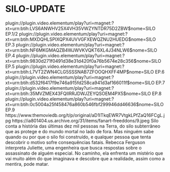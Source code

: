 # SILO-UPDATE


<item>
<title>[COLOR silver][B] SILO 1º TEMPORADA [/COLOR][/B][COLOR yellow]  FULL HD  [B][/COLOR][/B]</title>
<link>plugin://plugin.video.elementum/play?uri=magnet:?xt=urn:btih:LVS6ANWHV25X4VH35VWZYNTDR75D2ZBW$nome=SILO EP.1/2</link>
<link>plugin://plugin.video.elementum/play?uri=magnet:?xt=urn:btih:MXDQHLSPIXQPX4UVVGFXEWQZNU2HUEDG$nome=SILO EP.3</link>
<link>plugin://plugin.video.elementum/play?uri=magnet:?xt=urn:btih:NF6MKGMAQZB4WJWVKVQKT6XL4J34NLW6$nome=SILO EP.4</link>
<link>plugin://plugin.video.elementum/play?uri=magnet:?xt=urn:btih:9830d271f0491d38e31d420f0a76b5674e28c356$nome=SILO EP.5</link>
<link>plugin://plugin.video.elementum/play?uri=magnet:?xt=urn:btih:L7VT2ZWN4CLG5SSSNAB7ZFOOQHXFF4MP$nome=SILO EP.6</link>
<link>plugin://plugin.video.elementum/play?uri=magnet:?xt=urn:btih:d532f6417f9e746a915fd258ca941d3af166011f$nome=SILO EP.7</link>
<link>plugin://plugin.video.elementum/play?uri=magnet:?xt=urn:btih:35MVZMEX43FQIIRRJDWJZEYQSOEM4PX5$nome=SILO EP.8</link>
  <link>plugin://plugin.video.elementum/play?uri=magnet:?xt=urn:btih:0c5004a25f458476a860b546fbf299946dd46636$nome=SILO EP.9</link>
<thumbnail>https://www.themoviedb.org/t/p/original/aD1ITkqEWR7VtgkLPfZaQ16FCgL.jpg</thumbnail>
<fanart>https://ia801404.us.archive.org/31/items/fanart-freeddons/9.jpeg</fanart>
<info>Silo conta a história das últimas dez mil pessoas na Terra, do silo subterrâneo que as protege e do mundo mortal no lado de fora. Mas ninguém sabe quando ou por que o silo foi construído, e qualquer pessoa que tenta descobrir o motivo sofre consequências fatais. Rebecca Ferguson interpreta Juliette, uma engenheira que busca respostas sobre o assassinato de alguém especial. No caminho, ela enfrenta um mistério que vai muito além do que imaginava e descobre que a realidade, assim como a mentira, pode matar.</info>
</item>
